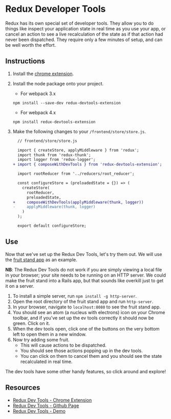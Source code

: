 # Redux Developer Tools

Redux has its own special set of developer tools. They allow you to do things
like inspect your application state in real time as you use your app, or cancel
an action to see a live recalculation of the state as if that action had never
been dispatched. They require only a few minutes of setup, and can be well
worth the effort.

## Instructions

1) Install the [chrome extension][chrome_extension].

2) Install the node package onto your project.

    + For webpack 3.x
    ```Shell
    npm install --save-dev redux-devtools-extension
    ```

    + For webpack 4.x
    ```Shell
    npm install redux-devtools-extension
    ```

3) Make the following changes to your `/frontend/store/store.js`.

    ```diff
      // frontend/store/store.js

      import { createStore, applyMiddleware } from 'redux';
      import thunk from 'redux-thunk';
      import logger from 'redux-logger';
    + import { composeWithDevTools } from 'redux-devtools-extension';

      import rootReducer from '../reducers/root_reducer';

      const configureStore = (preloadedState = {}) => (
        createStore(
          rootReducer,
          preloadedState,
    +     composeWithDevTools(applyMiddleware(thunk, logger))
    -     applyMiddleware(thunk, logger)
        )
      );

      export default configureStore;
    ```

## Use

Now that we've set up the Redux Dev Tools, let's try them out.
We will use the [fruit stand app][fruit_stand] as an example.

**NB**: The Redux Dev Tools do not work if you are simply viewing
a local file in your browser; your site needs to be running on an HTTP server.
We could make the fruit stand into a Rails app, but that sounds like overkill
just to get it on a server.

1) To install a simple server, run `npm install -g http-server`.
2) Open the root directory of the fruit stand app and run `http-server`.
3) In your browser, navigate to `localhost:8080` to see the fruit stand app.
4) You should see an atom (a nucleus with electrons) icon on your Chrome toolbar,
and if you've set up the ev tools correctly it should now be green. Click on it.
5) When the dev tools open, click one of the buttons on the very bottom left to
open them in a new window.
6) Now try adding some fruit.
    + This will cause actions to be dispatched.
    + You should see those actions popping up in the dev tools.
    + You can click on them to cancel them and you should see the state recalculated in real time.

The dev tools have some other handy features, so click around and explore!

## Resources

* [Redux Dev Tools - Chrome Extension][chrome_extension]
* [Redux Dev Tools - Github Page][react_component]
* [Redux Dev Tools - Demo][redux_demo]

[fruit_stand]: https://github.com/appacademy/curriculum/tree/master/react/demos/fruit_stand_demos/fruit_stand_02
[chrome_extension]: https://chrome.google.com/webstore/detail/redux-devtools/lmhkpmbekcpmknklioeibfkpmmfibljd
[react_component]: https://github.com/gaearon/redux-devtools
[redux_demo]: http://extension.remotedev.io/#demo 